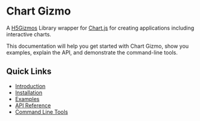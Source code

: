 # Chart Gizmo

A [H5Gizmos](https://github.com/AaronWatters/H5Gizmos) Library wrapper for [Chart.js](https://www.chartjs.org/) for creating applications including interactive charts.

This documentation will help you get started with Chart Gizmo, show you examples,
explain the API, and demonstrate the command-line tools.

## Quick Links

- [Introduction](introduction.md)
- [Installation](installation.md)
- [Examples](examples.md)
- [API Reference](api/index.md)
- [Command Line Tools](cli/index.md)
